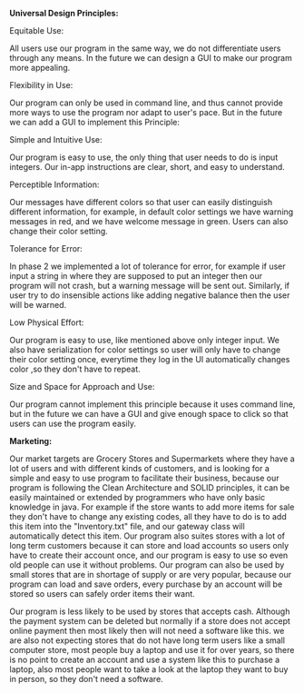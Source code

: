 **Universal Design Principles:**

Equitable Use:

All users use our program in the same way, we do not differentiate users through any means. In the future we can
design a GUI to make our program more appealing.

Flexibility in Use:

Our program can only be used in command line, and thus cannot provide more ways to use the program nor adapt to
user's pace. But in the future we can add a GUI to implement this Principle:

Simple and Intuitive Use:

Our program is easy to use, the only thing that user needs to do is input integers. Our in-app instructions are
clear, short, and easy to understand.

Perceptible Information:

Our messages have different colors so that user can easily distinguish different information, for example, in default
color settings we have warning messages in red, and we have welcome message in green. Users can also change their 
color setting.

Tolerance for Error:

In phase 2 we implemented a lot of tolerance for error, for example if user input a string in where they are supposed
to put an integer then our program will not crash, but a warning message will be sent out. Similarly, if user try to
do insensible actions like adding negative balance then the user will be warned.

Low Physical Effort:

Our program is easy to use, like mentioned above only integer input. We also have serialization for color settings 
so user will only have to change their color setting once, everytime they log in the UI automatically changes color
,so they don't have to repeat.

Size and Space for Approach and Use:

Our program cannot implement this principle because it uses command line, but in the future we can have a GUI and
give enough space to click so that users can use the program easily.


**Marketing:**

Our market targets are Grocery Stores and Supermarkets where they have a lot of users and with different kinds 
of customers, and is looking for a simple and easy to use program to facilitate their business, because our 
program is following the Clean Architecture and SOLID principles, it can be easily
maintained or extended by programmers who have only basic knowledge in java. For example if the store
wants to add more items
for sale they don't have to change any existing codes, all they have to do is to add this item into the
"Inventory.txt" file, and our gateway class will automatically detect this item. Our program also suites stores
with a lot of long term customers because it can store and load accounts so users only have to create their account
once, and our program is easy to use so even old people can use it without problems.
Our program can also be used 
by small stores that are in shortage of supply or are very popular, because our program can load and save orders, 
every purchase by an account will be stored so users can safely order items their want.

Our program is less likely to be used by stores that accepts cash. Although the payment system can be deleted but 
normally if a store does not accept online payment
then most likely then will not need a software like this. we are also not expecting stores that
do not have long term users like a small computer
store, most people buy a laptop and use it for over years, so there is no point to create an account and use a 
system like this to purchase a laptop, also most people want to take a look at the laptop they want to buy in
person, so they don't need a software.
